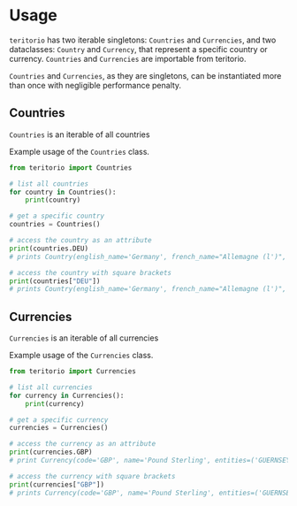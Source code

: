 # Usage

`teritorio` has two iterable singletons: `Countries` and `Currencies`,
and two dataclasses: `Country` and `Currency`, that represent a specific
country or currency. `Countries` and `Currencies` are importable from
teritorio.

`Countries` and `Currencies`, as they are singletons, can be
instantiated more than once with negligible performance penalty.

## Countries

`Countries` is an iterable of all countries

Example usage of the `Countries` class.

```python
from teritorio import Countries

# list all countries
for country in Countries():
    print(country)

# get a specific country
countries = Countries()

# access the country as an attribute
print(countries.DEU)
# prints Country(english_name='Germany', french_name="Allemagne (l')", alpha_2_code='DE', alpha_3_code='DEU', numeric_code=276)

# access the country with square brackets
print(countries["DEU"])
# prints Country(english_name='Germany', french_name="Allemagne (l')", alpha_2_code='DE', alpha_3_code='DEU', numeric_code=276)
```

## Currencies

`Currencies` is an iterable of all currencies

Example usage of the `Currencies` class.

```python
from teritorio import Currencies

# list all currencies
for currency in Currencies():
    print(currency)

# get a specific currency
currencies = Currencies()

# access the currency as an attribute
print(currencies.GBP)
# print Currency(code='GBP', name='Pound Sterling', entities=('GUERNSEY', 'ISLE OF MAN', 'JERSEY', 'UNITED KINGDOM OF GREAT BRITAIN AND NORTHERN IRELAND (THE)'), numeric_code=826, minor_units=2)

# access the currency with square brackets
print(currencies["GBP"])
# prints Currency(code='GBP', name='Pound Sterling', entities=('GUERNSEY', 'ISLE OF MAN', 'JERSEY', 'UNITED KINGDOM OF GREAT BRITAIN AND NORTHERN IRELAND (THE)'), numeric_code=826, minor_units=2)
```
